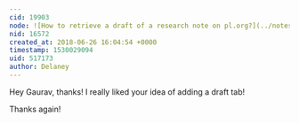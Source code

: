 ```yaml
---
cid: 19903
node: ![How to retrieve a draft of a research note on pl.org?](../notes/Delaney/06-25-2018/how-to-retrieve-a-draft-of-a-research-note-on-pl-org)
nid: 16572
created_at: 2018-06-26 16:04:54 +0000
timestamp: 1530029094
uid: 517173
author: Delaney
---
```


Hey Gaurav, thanks!  I really liked your idea of adding a draft tab!  

Thanks again!